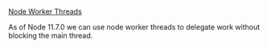 [Node Worker Threads](https://medium.com/lazy-engineering/node-worker-threads-b57a32d84845)

As of Node 11.7.0 we can use node worker threads to delegate work without blocking the main thread. 

